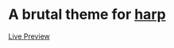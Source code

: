 # A brutal theme for [harp](http://harpjs.com/)

[Live Preview](https://tunguskha.github.io/brutal-harpjs-theme/)
